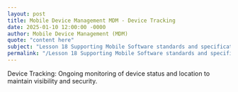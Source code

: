 ```yaml
---
layout: post
title: Mobile Device Management MDM - Device Tracking
date: 2025-01-10 12:00:00 -0000
author: Mobile Device Management (MDM)
quote: "content here"
subject: "Lesson 18 Supporting Mobile Software standards and specifications"
permalink: "/Lesson 18 Supporting Mobile Software standards and specifications/Mobile Device Management (MDM)/Mobile Device Management MDM - Device Tracking"
---
```


Device Tracking: Ongoing monitoring of device status and location to maintain visibility and security.
